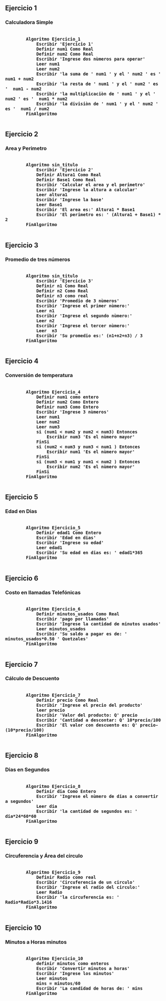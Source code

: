 <h2>Ejercicio 1 </h2> 
<h3>Calculadora Simple</3>
<pre>
    <code>
        Algoritmo Ejercicio_1
            Escribir 'Ejercicio 1'
            Definir num1 Como Real
            Definir num2 Como Real
            Escribir 'Ingrese dos nùmeros para operar'
            Leer num1 
            Leer num2
            Escribir 'la suma de ' num1 ' y el ' num2 ' es '  num1 + num2
            Escribir 'la resta de ' num1 ' y el ' num2 ' es '  num1 - num2
            Escribir 'la multiplicaciòn de ' num1 ' y el ' num2 ' es '  num1 * num2
            Escribir 'la divisiòn de ' num1 ' y el ' num2 ' es '  num1 / num2
        FinAlgoritmo
    </code>
</pre>


<h2>Ejercicio 2 </h2> 
<h3>Area y Perimetro</3>
<pre>
    <code>
        Algoritmo sin_titulo
            Escribir 'Ejercicio 2'
            Definir Altura1 Como Real
            Definir Base1 Como Real
            Escribir 'Calcular el area y el perimetro'
            Escribir 'Ingrese la altura a calcular'
            Leer altura1
            Escribir 'Ingrese la base'
            Leer Base1
            Escribir 'El area es:' Altura1 * Base1
            Escribir 'El perimetro es: ' (Altura1 + Base1) * 2
        FinAlgoritmo
    </code>
</pre>


<h2>Ejercicio 3 </h2> 
<h3>Promedio de tres números</3>
<pre>
    <code>
        Algoritmo sin_titulo
            Escribir 'Ejercicio 3'
            Definir n1 Como Real
            Definir n2 Como Real
            Definir n3 como real
            Escribir 'Promedio de 3 nùmeros'
            Escribir 'Ingrese el primer nùmero:'
            Leer n1
            Escribir 'Ingrese el segundo nùmero:'
            Leer n2
            Escribir 'Ingrese el tercer nùmero:'
            Leer  n3
            Escribir 'Su promedio es:' (n1+n2+n3) / 3
        FinAlgoritmo
    </code>
</pre>


<h2>Ejercicio 4 </h2> 
<h3>Conversión de temperatura</3>
<pre>
    <code>
        Algoritmo Ejercicio_4
            Definir num1 como entero
            Definir num2 Como Entero
            Definir num3 Como Entero
            Escribir 'Ingrese 3 nùmeros'
            Leer num1
            Leer num2
            Leer num3
            si (num1 < num2 y num2 < num3) Entonces
                Escribir num3 'Es el nùmero mayor'
            FinSi
            si (num2 < num3 y num3 < num1 ) Entonces
                Escribir num1 'Es el nùmero mayor'
            FinSi
            si (num3 < num1 y num1 < num2 ) Entonces
                Escribir num2 'Es el nùmero mayor'
            FinSi
        FinAlgoritmo
    </code>
</pre>


<h2>Ejercicio 5 </h2> 
<h3>Edad en Dias</3>
<pre>
    <code>
        Algoritmo Ejercicio_5
            Definir edad1 Como Entero
            Escribir 'Edad en dias'
            Escribir 'Ingrese su edad'
            Leer edad1
            Escribir 'Su edad en dias es: ' edad1*365
        FinAlgoritmo
    </code>
</pre>


<h2>Ejercicio 6 </h2> 
<h3>Costo en llamadas Telefónicas</3>
<pre>
    <code>
        Algoritmo Ejercicio_6
            Definir minutos_usados Como Real
            Escribir 'pago por llamadas'
            Escribir 'Ingrese la cantidad de minutos usados'
            Leer minutos_usados
            Escribir 'Su saldo a pagar es de: ' minutos_usados*0.50 ' Quetzales'
        FinAlgoritmo
    </code>
</pre>


<h2>Ejercicio 7 </h2> 
<h3>Cálculo de Descuento</3>
<pre>
    <code>
        Algoritmo Ejercicio_7
            Definir precio Como Real
            Escribir 'Ingrese el precio del producto'
            leer precio
            Escribir 'Valor del producto: Q' precio
            Escribir 'Cantidad a descontar: Q' 10*precio/100
            Escribir 'El valor con descuento es: Q' precio-(10*precio/100)
        FinAlgoritmo
    </code>
</pre>


<h2>Ejercicio 8 </h2> 
<h3>Dias en Segundos</3>
<pre>
    <code>
        Algoritmo Ejercicio_8
            Definir dia Como Entero
            Escribir 'Ingrese el nùmero de dias a convertir a segundos'
            Leer dia
            Escribir 'la cantidad de segundos es: ' dia*24*60*60
        FinAlgoritmo
    </code>
</pre>


<h2>Ejercicio 9 </h2> 
<h3>Circuferencia y Área del circulo</3>
<pre>
    <code>
        Algoritmo Ejercicio_9
            Definir Radio como real
            Escribir 'Circuferencia de un circulo'
            Escribir 'Ingrese el radio del circulo:'
            Leer Radio 
            Escribir 'la circuferencia es: ' Radio*Radio*3.1416 	
        FinAlgoritmo
    </code>
</pre>


<h2>Ejercicio 10 </h2> 
<h3>Minutos a Horas minutos</3>
<pre>
    <code>
        Algoritmo Ejercicio_10
            definir minutos como enteros
            Escribir 'Convertir minutos a horas'
            Escribir 'Ingrese los minutos'
            Leer minutos
            mins = minutos/60
            Escribir 'La candidad de horas de: ' mins
        FinAlgoritmo
    </code>
</pre>